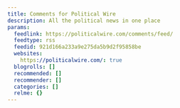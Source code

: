 ```yaml
---
title: Comments for Political Wire
description: All the political news in one place
params:
  feedlink: https://politicalwire.com/comments/feed/
  feedtype: rss
  feedid: 921d166a233a9e275da5b9d2f95858be
  websites:
    https://politicalwire.com/: true
  blogrolls: []
  recommended: []
  recommender: []
  categories: []
  relme: {}
---
```

